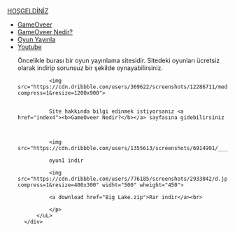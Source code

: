 
<html lang="tr">
<head>
    <meta charset="UTF-8">
    <meta http-equiv="X-UA-Compatible" content="IE=edge">
    <meta name="viewport" content="width=device-width, initial-scale=1.0">
    <link rel="stylesheet" href="style.css">
</head>
<body>
  <div class="container">
      <div class="navbar">
          <div class="logo">
              <a href="#">HOŞGELDİNİZ</a>
          </div>
          <uL>
              <li><a href="index" class="active">GameOveer</a></li>
              <li><a href="index4">GameOveer Nedir?</a></li>
              <li><a href="index3">Oyun Yayınla</a></li>
              <li><a href="index2">Youtube</a></li>
              <p>
              Öncelikle burası bir oyun yayınlama sitesidir. Sitedeki oyunları ücretsiz olarak indirip sorunsuz bir şekilde oynayabilirsiniz.
       
              <img src="https://cdn.dribbble.com/users/369622/screenshots/12286711/media/c0cfa6b249a334ce4123398221008906.png?compress=1&resize=1200x900">
              
       
              Site hakkında bilgi edinmek istiyorsanız <a href="index4"><b>GameOveer Nedir?</b></a> sayfasına gidebilirsiniz
 
       
    
              <img src="https://cdn.dribbble.com/users/1355613/screenshots/6914991/____120.jpg"> 

              oyun1 indir

              <img src="https://cdn.dribbble.com/users/776185/screenshots/2933042/d.jpg?compress=1&resize=400x300" widht="500" wheight="450">

              <a download href="Big Lake.zip">Rar indir</a><br>

              </p> 
          </uL>
      </div>
   </div>

</body>
</html>

